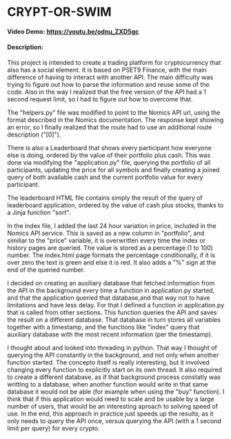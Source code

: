 # CRYPT-OR-SWIM
#### Video Demo:  https://youtu.be/odnu_ZXD5gc
#### Description:
This project is intended to create a trading platform for cryptocurrency that also has a social element. It is based on PSET9 Finance, with the main difference of having
to interact with another API. The main difficulty was trying to figure out how to parse the information and reuse some of the code. Also in the way I realized that
the free version of the API had a 1 second request limit, so I had to figure out how to overcome that.

The "helpers.py" file was modified to point to the Nomics API url, using the format described in the Nomics documentation. The response kept showing an error, so I finally
realized that the route had to use an additional route description ("[0]").

There is also a Leaderboard that shows every participant how everyone else is doing, ordered by the value of their portfolio plus cash. This was done via modifying the
"application.py" file, querying the portfolio of all participants, updating the price for all symbols and finally creating a joined query of both available cash
and the current portfolio value for every participant.

The leaderboard HTML file contains simply the result of the query of leaderboard application, ordered by the value of cash plus stocks, thanks to a Jinja function "sort".

In the index file, I added the last 24 hour variation in price, included in the Nomics API service. This is saved as a new column in "portfolio", and similiar to the "price"
variable, it is overwritten every time the index or history pages are queried. The value is stored as a percentage (1 to 100) number. The index.html page formats the percentage
conditionally, if it is over zero the text is green and else it is red. It also adds a "%" sign at the end of the queried number.

I decided on creating an auxiliary database that fetched information from the API in the background every time a function in application.py started,
and that the application queried that database,and that way not to have limitations and have less delay. For that I defined a function in application.py that is called
from other sections. This function queries the API and saves the result on a different database. That database in turn stores all variables together with a timestamp,
and the functions like "index" query that auxiliary database with the most recent information (per the timestamp).

I thought about and looked into threading in python. That way I thought of querying the API constantly in the background, and not only when another function
started. The concepto itself is really interesting, but it involved changing every function to explicitly start on its own thread. It also required to create
a different database, as if that background process constatly was writting to a database, when another function would write in that same database it would not be able (for
example when using the "buy" function). I think that if this application would need to scale and be usable by a large number of users, that would be an interesting
aproach to solving speed of use.
In the end, this approach in practice just speeds up the results, as it only needs to query the API once, versus querying the API (with a 1 second limit per query) for every
crypto.